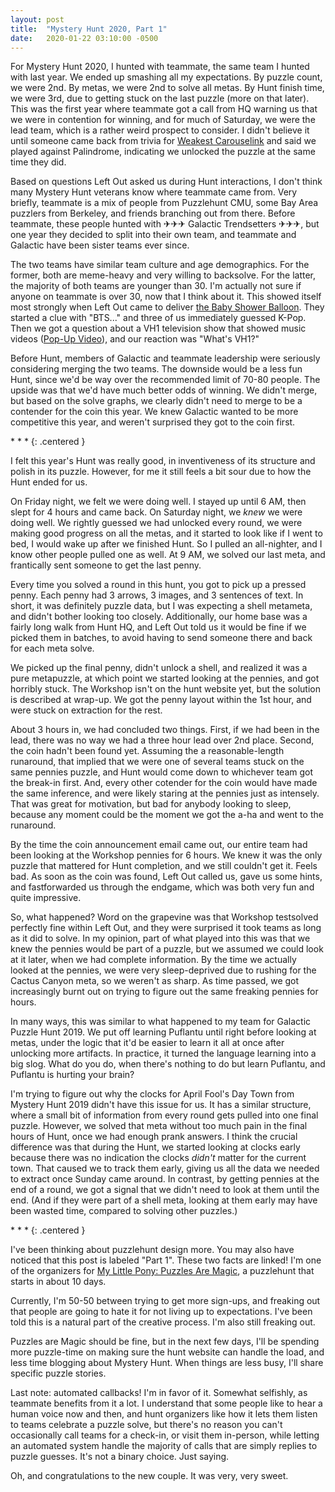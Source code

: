 ```yaml
---
layout: post
title:  "Mystery Hunt 2020, Part 1"
date:   2020-01-22 03:10:00 -0500
---
```


For Mystery Hunt 2020, I hunted with teammate, the same team I hunted with
last year. We ended up smashing all my expectations. By puzzle count, we were
2nd. By metas, we were 2nd to solve all metas. By Hunt finish time, we
were 3rd, due to getting stuck on the last puzzle (more on that later).
This was the first year where teammate got a call from HQ warning us that
we were in contention for winning, and for much of Saturday, we were the lead
team, which is a rather weird prospect to consider. I didn't believe it
until someone came back from trivia for [Weakest Carouselink](http://pennypark.fun/puzzle/weakest_carouselink/)
and said we played against Palindrome, indicating we unlocked the puzzle
at the same time they did.

Based on questions Left Out asked us during Hunt interactions, I don't think many
Mystery Hunt veterans know where teammate came from. Very briefly, teammate
is a mix of people from Puzzlehunt CMU, some Bay Area puzzlers from Berkeley,
and friends branching out from there.
Before teammate, these people hunted with ✈✈✈ Galactic Trendsetters ✈✈✈,
but one year they decided to split into their own team, and teammate and
Galactic
have been sister teams ever since.

The two teams have similar team culture
and age demographics. For the former, both are meme-heavy and very willing to
backsolve.
For the latter, the majority of both teams are younger than 30. I'm actually not sure
if anyone on teammate is over 30, now that I think about it.
This showed itself
most strongly when Left Out came to deliver [the Baby Shower Balloon](http://pennypark.fun/puzzle/baby_shower/).
They started a clue with "BTS..." and three of us immediately guessed K-Pop.
Then we got a question about a VH1 television show that showed music videos
([Pop-Up Video](https://en.wikipedia.org/wiki/Pop-Up_Video)), and our
reaction was "What's VH1?"

Before Hunt, members of Galactic and teammate leadership were seriously considering
merging the two teams. The downside would be a less fun Hunt, since we'd be
way over the recommended limit of 70-80 people. The upside was that we'd have
much better odds of winning. We didn't merge, but based on the solve
graphs, we clearly didn't need to merge to be
a contender for the coin this year. We knew Galactic wanted to be more competitive
this year, and weren't surprised they got to the coin first.

\* \* \*
{: .centered }

I felt this year's Hunt was really good, in inventiveness of its structure
and polish in its puzzle. However, for me it still feels a bit sour due to how the
Hunt ended for us.

On Friday night, we felt we were doing well. I stayed up until 6 AM,
then slept for 4 hours and came back.
On Saturday night, we *knew* we
were doing well. We rightly guessed we had unlocked every round, we were making
good progress on all the metas, and it started to look like if I went to bed,
I would wake up after we finished Hunt. So I pulled an all-nighter, and I know other
people pulled one as well. At 9 AM, we solved our last meta, and frantically
sent someone to get the last penny.

Every time you solved a round in this hunt, you got to pick up a pressed penny.
Each penny had 3 arrows, 3 images, and 3 sentences of text. In short, it was definitely
puzzle data, but I was expecting a shell metameta, and didn't bother
looking too closely.
Additionally, our home base was a fairly long walk from
Hunt HQ, and Left Out told us it would be fine if we picked them in batches,
to avoid having to send someone there and back for each meta solve.

We picked up the final penny,
didn't unlock a shell, and realized it was a pure metapuzzle,
at which point we started looking at the pennies, and got horribly stuck.
The Workshop isn't on the hunt website yet, but the solution is described at
wrap-up. We got the penny layout within the 1st hour, and were stuck on extraction
for the rest.

About 3 hours in, we had concluded two things. First, if we had been in the lead,
there was no way we had a three hour lead over 2nd place. Second, the coin hadn't
been found yet. Assuming the a reasonable-length runaround, that implied that we were one of several teams
stuck on the same pennies puzzle, and Hunt would come down to whichever team got the break-in
first. And, every other cotender for the coin would have made the same
inference, and were likely staring at the pennies just as intensely.
That was great for motivation, but bad for anybody looking to sleep,
because any moment could be the moment we got the a-ha and went to the runaround.

By the time the coin announcement email came out,
our entire team had been looking at the Workshop
pennies for 6 hours. We knew it was the only puzzle that mattered for Hunt
completion, and we still couldn't get it. Feels bad. As soon as the coin was found,
Left Out called us, gave us some hints, and fastforwarded us through the
endgame, which was both very fun and quite impressive.

So, what happened? Word on the grapevine was that Workshop testsolved
perfectly fine within Left Out, and they were surprised it took teams as long
as it did to solve. In my opinion, part of what played into this
was that we knew the pennies would be part of a puzzle, but we assumed we
could look at it later, when we had complete information.
By the time we actually looked at the pennies, we were very
sleep-deprived due to rushing for the Cactus Canyon meta, so we weren't as sharp.
As time passed, we got increasingly burnt out
on trying to figure out the same freaking pennies for hours.

In many ways, this was similar to what happened to my team for
Galactic Puzzle Hunt 2019. We put off learning Puflantu until right before
looking at metas, under the logic that it'd be easier to learn it all at once
after unlocking more artifacts. In practice, it turned the language
learning into a big slog. What do you do, when there's nothing to do but
learn Puflantu, and Puflantu is hurting your brain?

I'm trying to figure out why the clocks for April Fool's Day Town from
Mystery Hunt 2019 didn't have this issue for us. It has a similar structure,
where a small bit of information from every round gets pulled into one
final puzzle. However, we solved that meta without
too much pain in the final hours of Hunt, once we had enough prank
answers. I think the crucial difference was that during the Hunt,
we started looking at clocks early because there was no indication the
clocks *didn't* matter for the current town. That caused we to track them
early, giving us all the data we needed to extract once Sunday came around.
In contrast, by getting pennies at
the end of a round, we got a signal that we didn't need to look at them
until the end. (And if they were part of a shell meta, looking at them
early may have been wasted time, compared to solving other puzzles.)

\* \* \*
{: .centered }

I've been thinking about puzzlehunt design more. You may also
have noticed that this post is labeled "Part 1". These two facts are linked!
I'm one of the organizers for [My Little Pony: Puzzles Are Magic](https://www.puzzlesaremagic.com/),
a puzzlehunt that starts in about 10 days.

Currently, I'm 50-50 between trying to get more sign-ups, and
freaking out that people are going to hate it for not living up to expectations.
I've been told this is a natural part of the creative process. I'm also still
freaking out.

Puzzles are Magic should be fine, but in the next few days, I'll be spending
more puzzle-time on making sure the hunt website can handle the load,
and less time blogging about Mystery Hunt. When things are less busy, I'll share specific
puzzle stories.

Last note: automated callbacks! I'm in favor of it. Somewhat selfishly,
as teammate benefits from it a lot.
I understand that some people like to hear
a human voice now and then, and hunt organizers like how it lets them listen to
teams celebrate a puzzle solve, but there's no reason you can't occasionally
call teams for a check-in, or visit them in-person, while letting an
automated system handle the majority of calls that are simply replies to
puzzle guesses. It's not a binary choice. Just saying.

Oh, and congratulations to the new couple. It was very, very sweet.
